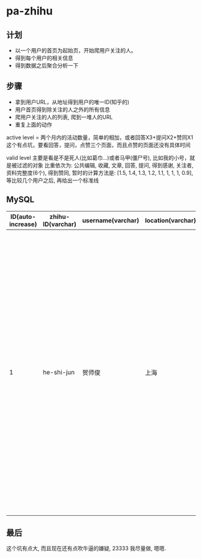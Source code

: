 # pa-zhihu

## 计划

- 以一个用户的首页为起始页，开始爬用户关注的人。
- 得到每个用户的相关信息
- 得到数据之后聚合分析一下

## 步骤

- 拿到用户URL，从地址得到用户的唯一ID(知乎的)
- 用户首页得到除关注的人之外的所有信息
- 爬用户关注的人的列表, 爬到一堆人的URL
- 重复上面的动作

active level = 两个月内的活动数量，简单的相加，或者回答X3+提问X2+赞同X1
这个有点坑，要看回答，提问，点赞三个页面，而且点赞的页面还没有具体时间

valid level 主要是看是不是死人(比如葛巾...)或者马甲(僵尸号), 比如我的小号，就是被过滤的对象
比重依次为: 公共编辑, 收藏, 文章, 回答, 提问, 得到感谢, 关注者, 资料完整度(6个), 得到赞同,
暂时的计算方法是: [1.5, 1.4, 1.3, 1.2, 1.1, 1, 1, 1, 0.9],
等比较几个用户之后, 再给出一个标准线


## MySQL

|ID(auto-increase)|zhihu-ID(varchar)|username(varchar)|location(varchar)|business(varchar)|gender(int-1,0,1)|company(varchar)|position(varchar)|education(varchar)|major(varchar)|agreed(int)|thanks(int)|answered(int)|asked(int)|posts(int)|collections(int)|public edition(int)|followed(int)|follower(int)|focused topic(list)|activity level(int)|valid level(float)|
|----|----|----|----|----|----|----|----|----|----|----|----|----|----|----|----|----|----|----|----|----|----|
|1|he-shi-jun|贺师俊| 上海 |互联网|1|--|--|五角场一流的复黏大学|自由而无用的哲学|18377|3415|758|16|4|3|100|171|18809|['前端开发', 'JavaScript', 'CSS', '前端工程师'， 'HTML', 'HTML5', 'nodejs', '中国好声音（电视节目）', '字体', '盛大网络', '字体排印', '两性关系', '中国好歌曲（电视节目）', '知乎社区', '冷知识', '我是歌手（第二季）', '字体设计', '语言', '百姓网', '科学松鼠会', '三体（系列小说）', '编译原理', '编译器', '成人内容', '奇葩说', '58 同城与赶集网合并案', 'AlphaGo']|--|--|

## 最后

这个坑有点大, 而且现在还有点吹牛逼的嫌疑, 23333
我尽量做, 嗯嗯.